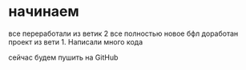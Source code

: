 # начинаем

все переработали из ветик 2 все полностью новое
бфл доработан проект из вети 1. Написали много кода

сейчас будем пушить на GitHub